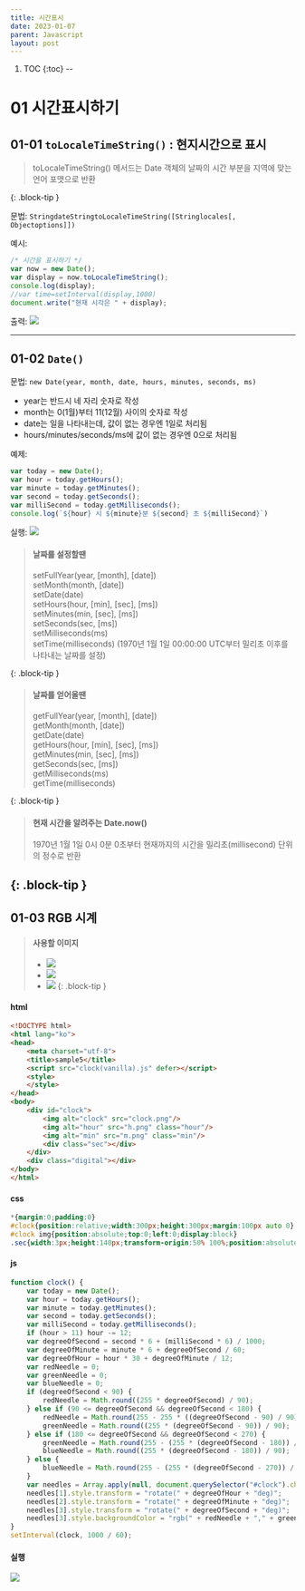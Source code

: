 ```yaml
---
title: 시간표시
date: 2023-01-07
parent: Javascript
layout: post
---
```



1. TOC
{:toc}
--


# 01 시간표시하기

## 01-01 `toLocaleTimeString()` : 현지시간으로 표시

> toLocaleTimeString() 메서드는 Date 객체의 날짜의 시간 부분을 지역에 맞는 언어 포맷으로 반환
>
>
{: .block-tip }

문법:
`StringdateStringtoLocaleTimeString([Stringlocales[, Objectoptions]])`

예시:

```javascript
/* 시간을 표시하기 */
var now = new Date();
var display = now.toLocaleTimeString();
console.log(display);
//var time=setInterval(display,1000)
document.write("현재 시각은 " + display);
```

출력:
![](/assets/img/2023-01-08_216.jpg)

---

##  01-02 `Date()`

문법:
`new Date(year, month, date, hours, minutes, seconds, ms)`

+ year는 반드시 네 자리 숫자로 작성
+ month는 0(1월)부터 11(12월) 사이의 숫자로 작성
+ date는 일을 나타내는데, 값이 없는 경우엔 1일로 처리됨
+ hours/minutes/seconds/ms에 값이 없는 경우엔 0으로 처리됨

예제:
```javascript
var today = new Date();
var hour = today.getHours();
var minute = today.getMinutes();
var second = today.getSeconds();
var milliSecond = today.getMilliseconds();
console.log(`${hour} 시 ${minute}분 ${second} 초 ${milliSecond}`)
```
실행:
![](/assets/img/2023-01-08_217.jpg)



>#### 날짜를 설정할땐
>
> setFullYear(year, [month], [date])<br>
> setMonth(month, [date])<br>
> setDate(date)<br>
> setHours(hour, [min], [sec], [ms])<br>
> setMinutes(min, [sec], [ms])<br>
> setSeconds(sec, [ms])<br>
> setMilliseconds(ms)<br>
> setTime(milliseconds) (1970년 1월 1일 00:00:00 UTC부터 밀리초 이후를 나타내는 날짜를 설정)<br>
> 
{: .block-tip }

>#### 날짜를 얻어올땐
>
> getFullYear(year, [month], [date])<br>
> getMonth(month, [date])<br>
> getDate(date)<br>
> getHours(hour, [min], [sec], [ms])<br>
> getMinutes(min, [sec], [ms])<br>
> getSeconds(sec, [ms])<br>
> getMilliseconds(ms)<br>
> getTime(milliseconds)
> 
{: .block-tip }

>#### 현재 시간을 알려주는 Date.now()
>
>  1970년 1월 1일 0시 0분 0초부터 현재까지의 시간을 밀리초(millisecond) 단위의 정수로 반환
> 
{: .block-tip }
---

## 01-03 RGB 시계

>#### 사용할 이미지
>+ ![](/assets/img/m.png)
>+ ![](/assets/img/clock.png)
>+ ![](/assets/img/h.png) 
{: .block-tip }

#### html
```html
<!DOCTYPE html>
<html lang="ko">
<head>
    <meta charset="utf-8">
    <title>sample5</title>
    <script src="clock(vanilla).js" defer></script>
    <style>
    </style>
</head>
<body>
    <div id="clock">
        <img alt="clock" src="clock.png"/>
        <img alt="hour" src="h.png" class="hour"/>
        <img alt="min" src="m.png" class="min"/>
        <div class="sec"></div>
    </div>
	<div class="digital"></div>
</body>
</html>

```
#### css

```css
*{margin:0;padding:0}
#clock{position:relative;width:300px;height:300px;margin:100px auto 0}
#clock img{position:absolute;top:0;left:0;display:block}
.sec{width:3px;height:140px;transform-origin:50% 100%;position:absolute;right:50%;top:3%}

```
#### js

```javascript
function clock() {
	var today = new Date();
	var hour = today.getHours();
	var minute = today.getMinutes();
	var second = today.getSeconds();
	var milliSecond = today.getMilliseconds();
	if (hour > 11) hour -= 12;
	var degreeOfSecond = second * 6 + (milliSecond * 6) / 1000;
	var degreeOfMinute = minute * 6 + degreeOfSecond / 60;
	var degreeOfHour = hour * 30 + degreeOfMinute / 12;
	var redNeedle = 0;
	var greenNeedle = 0;
	var blueNeedle = 0;
	if (degreeOfSecond < 90) {
		redNeedle = Math.round((255 * degreeOfSecond) / 90);
	} else if (90 <= degreeOfSecond && degreeOfSecond < 180) {
		redNeedle = Math.round(255 - 255 * ((degreeOfSecond - 90) / 90));
		greenNeedle = Math.round((255 * (degreeOfSecond - 90)) / 90);
	} else if (180 <= degreeOfSecond && degreeOfSecond < 270) {
		greenNeedle = Math.round(255 - (255 * (degreeOfSecond - 180)) / 90);
		blueNeedle = Math.round((255 * (degreeOfSecond - 180)) / 90);
	} else {
		blueNeedle = Math.round(255 - (255 * (degreeOfSecond - 270)) / 90);
	}
	var needles = Array.apply(null, document.querySelector("#clock").children);
	needles[1].style.transform = "rotate(" + degreeOfHour + "deg)";
	needles[2].style.transform = "rotate(" + degreeOfMinute + "deg)";
	needles[3].style.transform = "rotate(" + degreeOfSecond + "deg)";
	needles[3].style.backgroundColor = "rgb(" + redNeedle + "," + greenNeedle + "," + blueNeedle + ")";
}
setInterval(clock, 1000 / 60);

```
#### 실행
<img src='{{ "/assets/img/clock_fn.png"| relative_url }}'>
